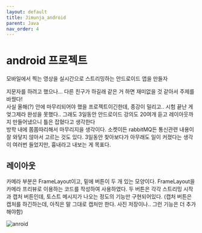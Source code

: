 ```yaml
---
layout: default
title: Jimunja_android
parent: Java
nav_order: 4
---
```


# android 프로젝트

모바일에서 찍는 영상을 실시간으로 스트리밍하는 안드로이드 앱을 만들자

지문자를 하려고 했으나... 다른 친구가 하길래 같은 거 하면 재미없을 것 같아서 주제를 바꿨다!<br>
사실 올해(?) 안에 마무리되어야 했을 프로젝트이긴한데, 종강이 밀리고.. 시험 끝난 게 엊그제라 완성을 못했다.. 그래도 3일동안 안드로이드 강의도 20여개 듣고 레이아웃까지 만들어냈으니 틀은 잡혔다고 생각한다<br>
방학 내에 쫌쫌따리해서 마무리지을 생각이다. 소켓이든 rabbitMQ든 통신관련 내용이 잘 와닿지 않아서 고르는 것도 있다. 3일동안 찾아보다가 아무래도 일이 커졌다는 생각이 여러번 들었지만, 흉내라고 내보는 게 목표다.

## 레이아웃

카메라 부분은 FrameLayout이고, 밑에 버튼이 두 개 있는 모양이다. FrameLayout을 카메라 프리뷰로 이용하는 코드를 작성하여 사용하였다. 두 버튼은 각각 스트리밍 시작과 캡처 버튼인데, 토스트 메시지가 나오는 정도의 기능만 구현되어있다. (캡처 버튼은 캡처를 하긴하는데, 아직은 말 그대로 캡처만 한다. 사진 저장이나.. 그런 기능은 더 추가해야함)

![anroid](https://user-images.githubusercontent.com/57765638/147542368-bac9f2c4-c636-48f7-8b94-6237b863ad35.png)
